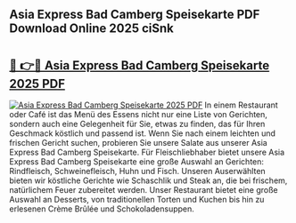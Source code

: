 ## Asia Express Bad Camberg Speisekarte PDF Download Online 2025 ciSnk

# <h2><a href="http://gcc9xp7.nevu.top/?p=Asia+Express+Bad+Camberg+Speisekarte">🔗 👉🔴 Asia Express Bad Camberg Speisekarte 2025 PDF</a></h2>

[![Asia Express Bad Camberg Speisekarte 2025 PDF](https://i.imgur.com/dBaPXMq.png)](http://gcc9xp7.nevu.top/?p=Asia+Express+Bad+Camberg+Speisekarte)
In einem Restaurant oder Café ist das Menü des Essens nicht nur eine Liste von Gerichten, sondern auch eine Gelegenheit für Sie, etwas zu finden, das für Ihren Geschmack köstlich und passend ist. Wenn Sie nach einem leichten und frischen Gericht suchen, probieren Sie unsere Salate aus unserer Asia Express Bad Camberg Speisekarte. Für Fleischliebhaber bietet unsere Asia Express Bad Camberg Speisekarte eine große Auswahl an Gerichten: Rindfleisch, Schweinefleisch, Huhn und Fisch. Unseren Auserwählten bieten wir köstliche Gerichte wie Schaschlik und Steak an, die bei frischem, natürlichem Feuer zubereitet werden. Unser Restaurant bietet eine große Auswahl an Desserts, von traditionellen Torten und Kuchen bis hin zu erlesenen Crème Brûlée und Schokoladensuppen.
